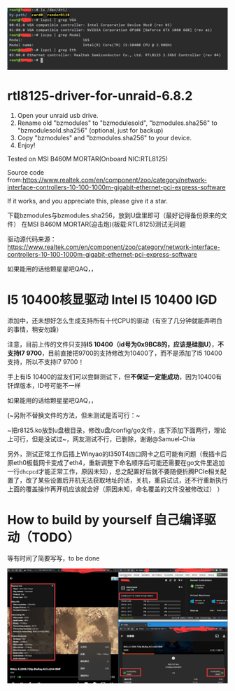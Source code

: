 
![PCI device ID](https://github.com/fanhuanji/rtl8125-driver-for-unraid-6.8.2/raw/main/res/20201222184421.png)

# rtl8125-driver-for-unraid-6.8.2

1. Open your unraid usb drive.
2. Rename old "bzmodules" to "bzmodulesold", "bzmodules.sha256" to "bzmodulesold.sha256" (optional, just for backup)
3. Copy "bzmodules" and "bzmodules.sha256" to your device.
4. Enjoy!

Tested on MSI B460M MORTAR(Onboard NIC:RTL8125)

Source code from:https://www.realtek.com/en/component/zoo/category/network-interface-controllers-10-100-1000m-gigabit-ethernet-pci-express-software


If it works, and you appreciate this, please give it a star.


下载bzmodules与bzmodules.sha256，放到U盘里即可（最好记得备份原来的文件）
在MSI B460M MORTAR(迫击炮)(板载:RTL8125)测试无问题

驱动源代码来源：https://www.realtek.com/en/component/zoo/category/network-interface-controllers-10-100-1000m-gigabit-ethernet-pci-express-software

如果能用的话给颗星星吧QAQ，，

# I5 10400核显驱动 Intel I5 10400 IGD

添加中，还未想好怎么生成支持所有十代CPU的驱动（有空了几分钟就能弄明白的事情，稍安勿躁）

注意，目前上传的文件只支持**I5 10400（id号为0x9BC8的，应该是硅脂U）**，**不支持I7 9700**，目前直接把9700的支持修改为10400了，而不是添加了I5 10400支持，所以不支持I7 9700！

手上有I5 10400的盆友们可以尝鲜测试下，但**不保证一定能成功**，因为10400有钎焊版本，ID号可能不一样

如果能用的话给颗星星吧QAQ，，


(~另附不替换文件的方法，但未测试是否可行：~

~把r8125.ko放到u盘根目录，修改u盘/config/go文件，底下添加下面两行，理论上可行，但是没试过~，网友测试不行，已删除，谢谢@Samuel-Chia


另外，测试正常工作后插上Winyao的I350T4四口网卡之后可能有问题（我插卡后原eth0板载网卡变成了eth4，重新调整下命名顺序后可能还需要在go文件里追加一行`dhcpcd`才能正常工作，原因未知），总之配置好后就不要随便折腾PCIe相关配置了，改了某些设置后开机无法获取地址的话，关机，重启试试，还不行重新执行上面的覆盖操作再开机应该就会好（原因未知，命名覆盖的文件没被修改过）
）


# How to build by yourself 自己编译驱动（TODO）

等有时间了简要写写，to be done


![Emby硬解无问题](https://github.com/fanhuanji/rtl8125-driver-for-unraid-6.8.2/raw/main/res/20201222165854.png)
